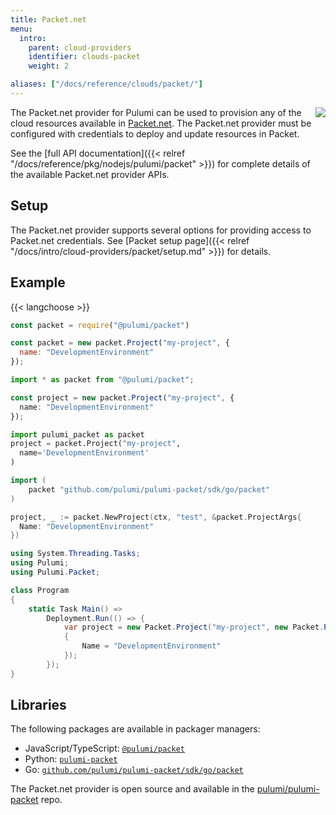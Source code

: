 ```yaml
---
title: Packet.net
menu:
  intro:
    parent: cloud-providers
    identifier: clouds-packet
    weight: 2

aliases: ["/docs/reference/clouds/packet/"]
---
```


<img src="/logos/tech/packet.svg" align="right" class="h-16 px-8 pb-4">

The Packet.net provider for Pulumi can be used to provision any of the cloud resources available in [Packet.net](https://www.packet.com).
The Packet.net provider must be configured with credentials to deploy and update resources in Packet.

See the [full API documentation]({{< relref "/docs/reference/pkg/nodejs/pulumi/packet" >}}) for complete details of the available Packet.net provider APIs.

## Setup

The Packet.net provider supports several options for providing access to Packet.net credentials.  See [Packet setup page]({{< relref "/docs/intro/cloud-providers/packet/setup.md" >}}) for details.

## Example

{{< langchoose >}}

```javascript
const packet = require("@pulumi/packet")

const packet = new packet.Project("my-project", {
  name: "DevelopmentEnvironment"
});
```

```typescript
import * as packet from "@pulumi/packet";

const project = new packet.Project("my-project", {
  name: "DevelopmentEnvironment"
});
```

```python
import pulumi_packet as packet
project = packet.Project("my-project",
  name='DevelopmentEnvironment'
)
```

```go
import (
    packet "github.com/pulumi/pulumi-packet/sdk/go/packet"
)

project, _ := packet.NewProject(ctx, "test", &packet.ProjectArgs{
  Name: "DevelopmentEnvironment"
})
```

```csharp
using System.Threading.Tasks;
using Pulumi;
using Pulumi.Packet;

class Program
{
    static Task Main() =>
        Deployment.Run(() => {
            var project = new Packet.Project("my-project", new Packet.ProjectArgs
            {
                Name = "DevelopmentEnvironment"
            });
        });
}
```

## Libraries

The following packages are available in packager managers:

* JavaScript/TypeScript: [`@pulumi/packet`](https://www.npmjs.com/package/@pulumi/packet)
* Python: [`pulumi-packet`](https://pypi.org/project/pulumi-packet/)
* Go: [`github.com/pulumi/pulumi-packet/sdk/go/packet`](https://github.com/pulumi/pulumi-packet)

The Packet.net provider is open source and available in the [pulumi/pulumi-packet](https://github.com/pulumi/pulumi-packet) repo.
